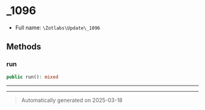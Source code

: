 
# _1096





* Full name: `\Zotlabs\Update\_1096`




## Methods


### run



```php
public run(): mixed
```












***


***
> Automatically generated on 2025-03-18
